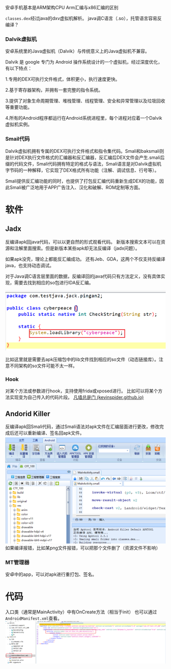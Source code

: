 
安卓手机基本是ARM架构CPU
Arm汇编与x86汇编的区别



`classes.dex`经过java的dxv虚拟机解析。
java调C语言（.so），托管语言容易反编译？
### Dalvik虚拟机

安卓系统里的Java虚拟机（Dalvik）与传统意义上的Java虚拟机不兼容。

Dalvik 是 google 专门为 Android 操作系统设计的一个虚拟机，经过深度优化，有以下特点：

1.专用的DEX可执行文件格式，体积更小，执行速度更快。 

2.基于寄存器架构，并拥有一套完整的指令系统。

3.提供了对象生命周期管理、堆栈管理、线程管理、安全和异常管理以及垃圾回收等重要功能。

4.所有的Android程序都运行在Android系统进程里，每个进程对应着一个Dalvik虚拟机实例。

### Smail代码
Dalvik虚拟机拥有专属的DEX可执行文件格式和指令集代码。Smali和baksmali则是针对DEX执行文件格式的汇编器和反汇编器，反汇编后DEX文件会产生.smali后缀的代码文件，Smali代码拥有特定的格式与语法，Smali语言是对Dalvik虚拟机字节码的一种解释，它实现了DEX格式所有功能（注解、调试信息、行号等）。

Smali提供反汇编功能的同时，也提供了打包反汇编代码重新生成DEX的功能，因此Smali被广泛地用于APP广告注入、汉化和破解、ROM定制等方面。



# 软件
## Jadx

反编译apk回java代码，可以以更自然的形式观看代码。
新版本搜索文本可以在资源和注解里面搜索。但是新版本某些apk却无法反编译（jadx问题）。

如果apk没壳，理论上都能反汇编成功。
还有Jeb、GDA，这两个不仅支持反编译java，也支持动态调试。

对于Java调C语言层里面的数据，反编译回的java代码只有方法定义，没有具体实现，需要去找到相应的so包进行IDA反汇编。

![](../attachments/Pasted%20image%2020230904112652.png)

比如这里就是需要去apk压缩包中的lib文件找到相应的so文件（动态链接库）。注意不同架构的so文件可能不太一样。



### Hook
对某个方法或参数进行hook，支持使用frida或xposed进行。
比如可以将某个方法实现变为自己传入的代码片段。
[凡墙总是门 (kevinspider.github.io)](https://kevinspider.github.io/)


## Andorid Killer

反编译apk回Smali代码，通过Smali语法对apk文件在汇编层面进行更改，修改完成后还可以重新编译、签名回apk文件。
![](../attachments/Pasted%20image%2020230904101145.png)
如果编译报错，比如某png文件报错，可以把那个文件删了（资源文件不影响）
### MT管理器

安卓中的app，可以对apk进行重打包、签名。


# 代码

入口类（通常是MainActivity）中有OnCreate方法（相当于init）
也可以通过`AndroidManifest.xml`查看。
![](../attachments/Pasted%20image%2020230904095851.png)